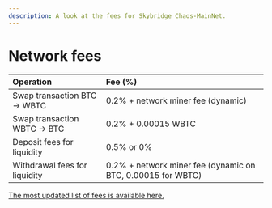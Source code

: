 ```yaml
---
description: A look at the fees for Skybridge Chaos-MainNet.
---
```


# Network fees

| Operation | Fee \(%\) |
| :--- | :--- |
| Swap transaction BTC -&gt; WBTC | 0.2% + network miner fee \(dynamic\) |
| Swap transaction WBTC -&gt; BTC | 0.2% + 0.00015 WBTC |
| Deposit fees for liquidity | 0.5% or 0%  |
| Withdrawal fees for liquidity | 0.2% + network miner fee \(dynamic on BTC, 0.00015 for WBTC\) |

[The most updated list of fees is available here. ](https://skybridge.info/fees)

